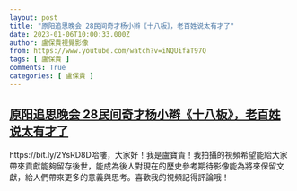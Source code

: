 ```yaml
---
layout: post
title: "原阳追思晚会 28民间奇才杨小辫《十八板》，老百姓说太有才了"
date: 2023-01-06T10:00:33.000Z
author: 盧保貴視覺影像
from: https://www.youtube.com/watch?v=iNQUifaT97Q
tags: [ 盧保貴 ]
comments: True
categories: [ 盧保貴 ]
---
```

<!--1672999233000-->
[原阳追思晚会 28民间奇才杨小辫《十八板》，老百姓说太有才了](https://www.youtube.com/watch?v=iNQUifaT97Q)
------

<div>
https://bit.ly/2YsRD8D哈嘍，大家好！我是盧寶貴！我拍攝的視頻希望能給大家帶來貢獻能夠留存後世，能成為後人對現在的歷史參考期待影像能為將來保留文獻，給人們帶來更多的意義與思考。喜歡我的視頻記得評論哦！
</div>
